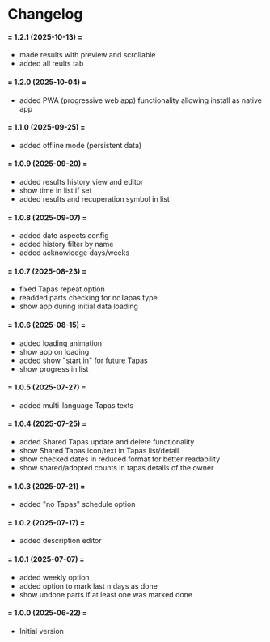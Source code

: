 # Changelog

#### = 1.2.1 (2025-10-13) =

* made results with preview and scrollable
* added all reults tab

#### = 1.2.0 (2025-10-04) =

* added PWA (progressive web app) functionality
  allowing install as native app

#### = 1.1.0 (2025-09-25) =

* added offline mode (persistent data)

#### = 1.0.9 (2025-09-20) =

* added results history view and editor
* show time in list if set
* added results and recuperation symbol in list

#### = 1.0.8 (2025-09-07) =

* added date aspects config
* added history filter by name
* added acknowledge days/weeks

#### = 1.0.7 (2025-08-23) =

* fixed Tapas repeat option
* readded parts checking for noTapas type
* show app during initial data loading

#### = 1.0.6 (2025-08-15) =

* added loading animation
* show app on loading
* added show "start in" for future Tapas
* show progress in list

#### = 1.0.5 (2025-07-27) =

* added multi-language Tapas texts

#### = 1.0.4 (2025-07-25) =

* added Shared Tapas update and delete functionality
* show Shared Tapas icon/text in Tapas list/detail
* show checked dates in reduced format for better readability
* show shared/adopted counts in tapas details of the owner

#### = 1.0.3 (2025-07-21) =

* added "no Tapas" schedule option

#### = 1.0.2 (2025-07-17) =

* added description editor

#### = 1.0.1 (2025-07-07) =

* added weekly option
* added option to mark last n days as done
* show undone parts if at least one was marked done

#### = 1.0.0 (2025-06-22) =

* Initial version
